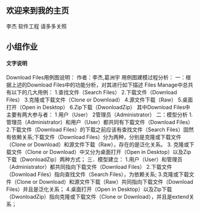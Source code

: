 ## 欢迎来到我的主页

李杰 软件工程 请多多关照
## 小组作业
#### 文字说明

Download Files用例图说明：
作者：李杰,葛洲宇
用例图建模过程分析：
一：根据上述的Download Files中的功能分析，对其进行如下描述 Files Manage中总共有以下的几大用例：
1.查找文件（Search Files）
2.下载文件（Download Files）
3.克隆或下载文件（Clone or Download）
4.源文件下载（Raw）
5.桌面打开（Open  in  Desktop）
6.Zip下载（DwonloadZip）
其中Download Files中主要有两大参与者：
1 用户（User）
2管理员（Administrator） 
二：模型分析
1.管理员（Administrator）和用户（User）都共同有下载文件（Download Files）
2.下载文件（Download Files）的下载之前应该有查找文件（Search Files）固然有依赖关系;下载文件（Download Files）分为两种，分别是克隆或下载文件（Clone or Download）和源文件下载（Raw），存在的是泛化关系。
3.   克隆或下载文件（Clone or Download）中又分为桌面打开（Open  in  Desktop）以及Zip下载（DwonloadZip）两种方式；
三．模型建立： 
1.用户（User）和管理员（Administrator）都共同指向下载文件（Download Files）
2.下载文件（Download Files）指向查找文件（Search Files），为依赖关系;
3.克隆或下载文件（Clone or Download）和源文件下载（Raw）共同指向下载文件（Download Files）并且是泛化关系；
4.桌面打开（Open  in  Desktop）以及Zip下载（DwonloadZip）指向克隆或下载文件（Clone or Download），并且是extend关系；
